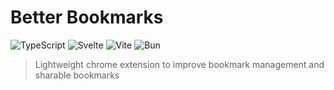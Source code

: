 # Better Bookmarks

![TypeScript](https://img.shields.io/badge/typescript-%23007ACC.svg?style=for-the-badge&logo=typescript&logoColor=white)
![Svelte](https://img.shields.io/badge/Svelte-4A4A55?style=for-the-badge&logo=svelte)
![Vite](https://img.shields.io/badge/Vite-646CFF?style=for-the-badge&logo=Vite&logoColor=white)
![Bun](https://img.shields.io/badge/Bun-000?logo=bun&logoColor=fff)

> Lightweight chrome extension to improve bookmark management and sharable bookmarks
